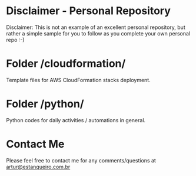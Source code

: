 # Disclaimer - Personal Repository

Disclaimer: This is not an example of an excellent personal repository, but rather a simple sample for you to follow as you complete your own personal repo :-)

# Folder /cloudformation/

Template files for AWS CloudFormation stacks deployment.

# Folder /python/

Python codes for daily activities / automations in general.

# Contact Me

Please feel free to contact me for any comments/questions at artur@estanqueiro.com.br